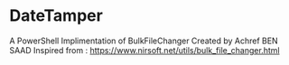 # DateTamper
A PowerShell Implimentation of BulkFileChanger
Created by Achref BEN SAAD
Inspired from : https://www.nirsoft.net/utils/bulk_file_changer.html
